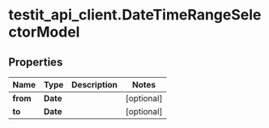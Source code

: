 # testit_api_client.DateTimeRangeSelectorModel

## Properties

Name | Type | Description | Notes
------------ | ------------- | ------------- | -------------
**from** | **Date** |  | [optional] 
**to** | **Date** |  | [optional] 



